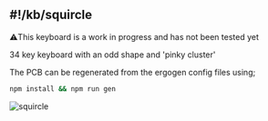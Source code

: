 ## #!/kb/squircle

⚠️This keyboard is a work in progress and has not been tested yet

34 key keyboard with an odd shape and 'pinky cluster'

The PCB can be regenerated from the ergogen config files using;
```bash
npm install && npm run gen
```

![squircle](squircle.png)
